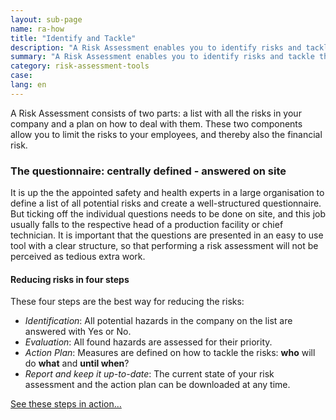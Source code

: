 ```yaml
---
layout: sub-page
name: ra-how
title: "Identify and Tackle"
description: "A Risk Assessment enables you to identify risks and tackle them head on!"
summary: "A Risk Assessment enables you to identify risks and tackle them head on!"
category: risk-assessment-tools
case:
lang: en
---
```



A Risk Assessment consists of two parts: a list with all the risks in your company and a plan on how to deal with them. These two components allow you to limit the risks to your employees, and thereby also the financial risk.

### The questionnaire: centrally defined - answered on site

It is up the the appointed safety and health experts in a large organisation to define a list of all potential risks and create a well-structured questionnaire. But ticking off the individual questions needs to be done on site, and this job usually falls to the respective head of a production facility or chief technician. It is important that the questions are presented in an easy to use tool with a clear structure, so that performing a risk assessment will not be perceived as tedious extra work.


#### Reducing risks in four steps

These four steps are the best way for reducing the risks:

- *Identification*: All potential hazards in the company on the list are answered with Yes or No.
- *Evaluation*: All found hazards are assessed for their priority.
- *Action Plan*: Measures are defined on how to tackle the risks: **who** will do **what** and **until when**?
- *Report and keep it up-to-date*: The current state of your risk assessment and the action plan can be downloaded at any time.


<a href="#ra-the-solution" class="pat-scroll icon-right-open pat-button">See these steps in action…</a>
